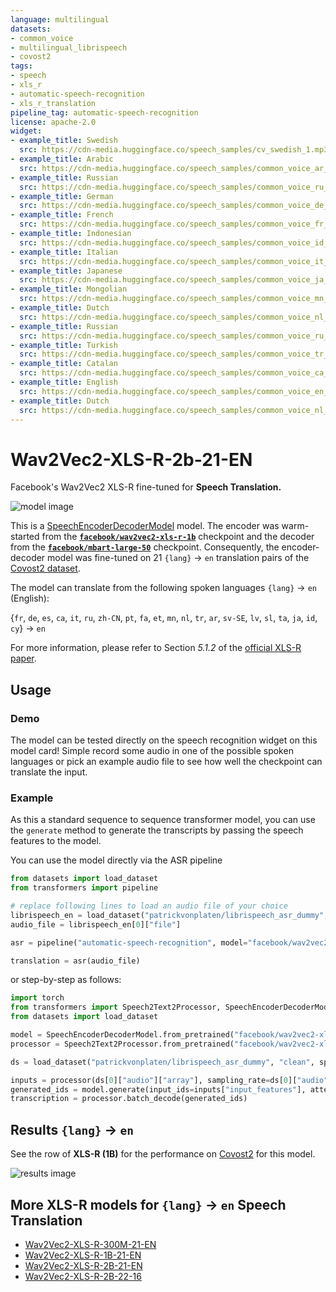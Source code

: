 ```yaml
---
language: multilingual
datasets:
- common_voice
- multilingual_librispeech
- covost2
tags:
- speech
- xls_r
- automatic-speech-recognition
- xls_r_translation
pipeline_tag: automatic-speech-recognition
license: apache-2.0
widget:
- example_title: Swedish
  src: https://cdn-media.huggingface.co/speech_samples/cv_swedish_1.mp3
- example_title: Arabic
  src: https://cdn-media.huggingface.co/speech_samples/common_voice_ar_19058308.mp3
- example_title: Russian
  src: https://cdn-media.huggingface.co/speech_samples/common_voice_ru_18849022.mp3
- example_title: German
  src: https://cdn-media.huggingface.co/speech_samples/common_voice_de_17284683.mp3
- example_title: French
  src: https://cdn-media.huggingface.co/speech_samples/common_voice_fr_17299386.mp3
- example_title: Indonesian
  src: https://cdn-media.huggingface.co/speech_samples/common_voice_id_19051309.mp3
- example_title: Italian
  src: https://cdn-media.huggingface.co/speech_samples/common_voice_it_17415776.mp3
- example_title: Japanese
  src: https://cdn-media.huggingface.co/speech_samples/common_voice_ja_19482488.mp3
- example_title: Mongolian
  src: https://cdn-media.huggingface.co/speech_samples/common_voice_mn_18565396.mp3
- example_title: Dutch
  src: https://cdn-media.huggingface.co/speech_samples/common_voice_nl_17691471.mp3
- example_title: Russian
  src: https://cdn-media.huggingface.co/speech_samples/common_voice_ru_18849022.mp3
- example_title: Turkish
  src: https://cdn-media.huggingface.co/speech_samples/common_voice_tr_17341280.mp3
- example_title: Catalan
  src: https://cdn-media.huggingface.co/speech_samples/common_voice_ca_17367522.mp3
- example_title: English
  src: https://cdn-media.huggingface.co/speech_samples/common_voice_en_18301577.mp3
- example_title: Dutch
  src: https://cdn-media.huggingface.co/speech_samples/common_voice_nl_17691471.mp3
---
```


# Wav2Vec2-XLS-R-2b-21-EN

Facebook's Wav2Vec2 XLS-R fine-tuned for **Speech Translation.**

![model image](https://raw.githubusercontent.com/patrickvonplaten/scientific_images/master/xls_r.png)

This is a [SpeechEncoderDecoderModel](https://huggingface.co/transformers/model_doc/speechencoderdecoder.html) model. 
The encoder was warm-started from the [**`facebook/wav2vec2-xls-r-1b`**](https://huggingface.co/facebook/wav2vec2-xls-r-1b) checkpoint and
the decoder from the [**`facebook/mbart-large-50`**](https://huggingface.co/facebook/mbart-large-50) checkpoint.
Consequently, the encoder-decoder model was fine-tuned on 21 `{lang}` -> `en` translation pairs of the [Covost2 dataset](https://huggingface.co/datasets/covost2).

The model can translate from the following spoken languages `{lang}` -> `en` (English):

{`fr`, `de`, `es`, `ca`, `it`, `ru`, `zh-CN`, `pt`, `fa`, `et`, `mn`, `nl`, `tr`, `ar`, `sv-SE`, `lv`, `sl`, `ta`, `ja`, `id`, `cy`} -> `en`

For more information, please refer to Section *5.1.2* of the [official XLS-R paper](https://arxiv.org/abs/2111.09296).

## Usage

### Demo

The model can be tested directly on the speech recognition widget on this model card! 
Simple record some audio in one of the possible spoken languages or pick an example audio file to see how well the checkpoint can translate the input.

### Example 

As this a standard sequence to sequence transformer model, you can use the `generate` method to generate the
transcripts by passing the speech features to the model.

You can use the model directly via the ASR pipeline

```python
from datasets import load_dataset
from transformers import pipeline

# replace following lines to load an audio file of your choice
librispeech_en = load_dataset("patrickvonplaten/librispeech_asr_dummy", "clean", split="validation")
audio_file = librispeech_en[0]["file"]

asr = pipeline("automatic-speech-recognition", model="facebook/wav2vec2-xls-r-1b-21-to-en", feature_extractor="facebook/wav2vec2-xls-r-1b-21-to-en")

translation = asr(audio_file)
```

or step-by-step as follows:

```python
import torch
from transformers import Speech2Text2Processor, SpeechEncoderDecoderModel
from datasets import load_dataset

model = SpeechEncoderDecoderModel.from_pretrained("facebook/wav2vec2-xls-r-1b-21-to-en")
processor = Speech2Text2Processor.from_pretrained("facebook/wav2vec2-xls-r-1b-21-to-en")

ds = load_dataset("patrickvonplaten/librispeech_asr_dummy", "clean", split="validation")

inputs = processor(ds[0]["audio"]["array"], sampling_rate=ds[0]["audio"]["array"]["sampling_rate"], return_tensors="pt")
generated_ids = model.generate(input_ids=inputs["input_features"], attention_mask=inputs["attention_mask"])
transcription = processor.batch_decode(generated_ids)
```

## Results `{lang}` -> `en`

See the row of **XLS-R (1B)** for the performance on [Covost2](https://huggingface.co/datasets/covost2) for this model.

![results image](https://raw.githubusercontent.com/patrickvonplaten/scientific_images/master/X-%3EEnglish.png)

## More XLS-R models for `{lang}` -> `en` Speech Translation

- [Wav2Vec2-XLS-R-300M-21-EN](https://huggingface.co/facebook/wav2vec2-xls-r-300m-21-to-en)
- [Wav2Vec2-XLS-R-1B-21-EN](https://huggingface.co/facebook/wav2vec2-xls-r-1b-21-to-en)
- [Wav2Vec2-XLS-R-2B-21-EN](https://huggingface.co/facebook/wav2vec2-xls-r-2b-21-to-en)
- [Wav2Vec2-XLS-R-2B-22-16](https://huggingface.co/facebook/wav2vec2-xls-r-2b-22-to-16)
